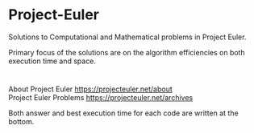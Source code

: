 # Project-Euler
Solutions to Computational and Mathematical problems in Project Euler.

Primary focus of the solutions are on the algorithm efficiencies on both execution time and space.

#  
  
About Project Euler https://projecteuler.net/about  
Project Euler Problems https://projecteuler.net/archives  
  
Both answer and best execution time for each code are written at the bottom.
